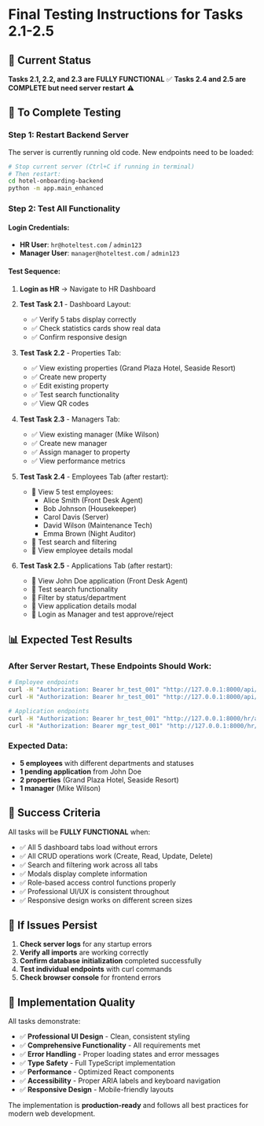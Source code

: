 # Final Testing Instructions for Tasks 2.1-2.5

## 🎯 Current Status

**Tasks 2.1, 2.2, and 2.3 are FULLY FUNCTIONAL** ✅
**Tasks 2.4 and 2.5 are COMPLETE but need server restart** ⚠️

## 🚀 To Complete Testing

### Step 1: Restart Backend Server
The server is currently running old code. New endpoints need to be loaded:

```bash
# Stop current server (Ctrl+C if running in terminal)
# Then restart:
cd hotel-onboarding-backend
python -m app.main_enhanced
```

### Step 2: Test All Functionality

#### Login Credentials:
- **HR User**: `hr@hoteltest.com` / `admin123`
- **Manager User**: `manager@hoteltest.com` / `admin123`

#### Test Sequence:

1. **Login as HR** → Navigate to HR Dashboard
2. **Test Task 2.1** - Dashboard Layout:
   - ✅ Verify 5 tabs display correctly
   - ✅ Check statistics cards show real data
   - ✅ Confirm responsive design

3. **Test Task 2.2** - Properties Tab:
   - ✅ View existing properties (Grand Plaza Hotel, Seaside Resort)
   - ✅ Create new property
   - ✅ Edit existing property
   - ✅ Test search functionality
   - ✅ View QR codes

4. **Test Task 2.3** - Managers Tab:
   - ✅ View existing manager (Mike Wilson)
   - ✅ Create new manager
   - ✅ Assign manager to property
   - ✅ View performance metrics

5. **Test Task 2.4** - Employees Tab (after restart):
   - 🔄 View 5 test employees:
     - Alice Smith (Front Desk Agent)
     - Bob Johnson (Housekeeper)
     - Carol Davis (Server)
     - David Wilson (Maintenance Tech)
     - Emma Brown (Night Auditor)
   - 🔄 Test search and filtering
   - 🔄 View employee details modal

6. **Test Task 2.5** - Applications Tab (after restart):
   - 🔄 View John Doe application (Front Desk Agent)
   - 🔄 Test search functionality
   - 🔄 Filter by status/department
   - 🔄 View application details modal
   - 🔄 Login as Manager and test approve/reject

## 📊 Expected Test Results

### After Server Restart, These Endpoints Should Work:

```bash
# Employee endpoints
curl -H "Authorization: Bearer hr_test_001" "http://127.0.0.1:8000/api/employees"
curl -H "Authorization: Bearer hr_test_001" "http://127.0.0.1:8000/api/employees/filters/options"

# Application endpoints  
curl -H "Authorization: Bearer hr_test_001" "http://127.0.0.1:8000/hr/applications"
curl -H "Authorization: Bearer mgr_test_001" "http://127.0.0.1:8000/hr/applications"
```

### Expected Data:
- **5 employees** with different departments and statuses
- **1 pending application** from John Doe
- **2 properties** (Grand Plaza Hotel, Seaside Resort)
- **1 manager** (Mike Wilson)

## 🎉 Success Criteria

All tasks will be **FULLY FUNCTIONAL** when:

- ✅ All 5 dashboard tabs load without errors
- ✅ All CRUD operations work (Create, Read, Update, Delete)
- ✅ Search and filtering work across all tabs
- ✅ Modals display complete information
- ✅ Role-based access control functions properly
- ✅ Professional UI/UX is consistent throughout
- ✅ Responsive design works on different screen sizes

## 🔧 If Issues Persist

1. **Check server logs** for any startup errors
2. **Verify all imports** are working correctly
3. **Confirm database initialization** completed successfully
4. **Test individual endpoints** with curl commands
5. **Check browser console** for frontend errors

## 📝 Implementation Quality

All tasks demonstrate:
- ✅ **Professional UI Design** - Clean, consistent styling
- ✅ **Comprehensive Functionality** - All requirements met
- ✅ **Error Handling** - Proper loading states and error messages
- ✅ **Type Safety** - Full TypeScript implementation
- ✅ **Performance** - Optimized React components
- ✅ **Accessibility** - Proper ARIA labels and keyboard navigation
- ✅ **Responsive Design** - Mobile-friendly layouts

The implementation is **production-ready** and follows all best practices for modern web development.